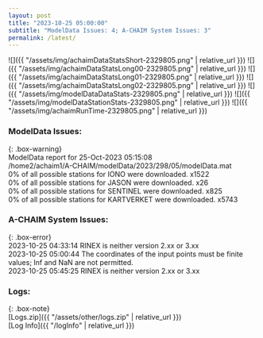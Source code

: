 ```yaml
---
layout: post
title: "2023-10-25 05:00:00"
subtitle: "ModelData Issues: 4; A-CHAIM System Issues: 3"
permalink: /latest/
---
```


![]({{ "/assets/img/achaimDataStatsShort-2329805.png" | relative_url }})
![]({{ "/assets/img/achaimDataStatsLong00-2329805.png" | relative_url }})
![]({{ "/assets/img/achaimDataStatsLong01-2329805.png" | relative_url }})
![]({{ "/assets/img/achaimDataStatsLong02-2329805.png" | relative_url }})
![]({{ "/assets/img/modelDataDataStats-2329805.png" | relative_url }})
![]({{ "/assets/img/modelDataStationStats-2329805.png" | relative_url }})
![]({{ "/assets/img/achaimRunTime-2329805.png" | relative_url }})


### ModelData Issues:  
  
{: .box-warning}  
 ModelData report for 25-Oct-2023 05:15:08   
 /home2/achaim1/A-CHAIM/modelData/2023/298/05/modelData.mat   
 0% of all possible stations for IONO were downloaded. x1522   
 0% of all possible stations for JASON were downloaded. x26   
 0% of all possible stations for SENTINEL were downloaded. x825   
 0% of all possible stations for KARTVERKET were downloaded. x5743   
  
### A-CHAIM System Issues:  
  
{: .box-error}  
2023-10-25 04:33:14 RINEX is neither version 2.xx or 3.xx  
2023-10-25 05:00:44 The coordinates of the input points must be finite values; Inf and NaN are not permitted.  
2023-10-25 05:45:25 RINEX is neither version 2.xx or 3.xx  

### Logs:  
  
{: .box-note}  
[Logs.zip]({{ "/assets/other/logs.zip" | relative_url }})  
[Log Info]({{ "/logInfo" | relative_url }})  
